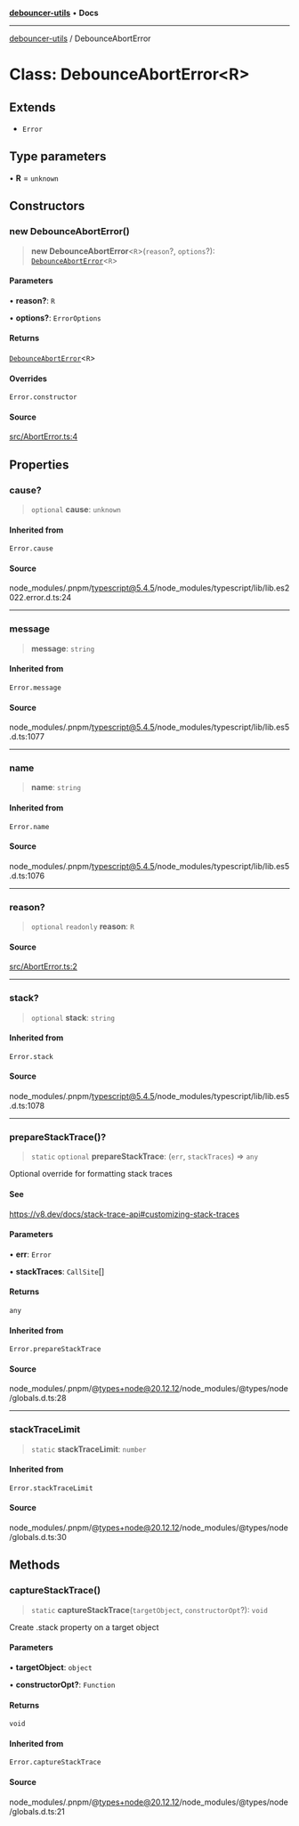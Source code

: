 [**debouncer-utils**](../README.md) • **Docs**

***

[debouncer-utils](../README.md) / DebounceAbortError

# Class: DebounceAbortError\<R\>

## Extends

- `Error`

## Type parameters

• **R** = `unknown`

## Constructors

### new DebounceAbortError()

> **new DebounceAbortError**\<`R`\>(`reason`?, `options`?): [`DebounceAbortError`](DebounceAbortError.md)\<`R`\>

#### Parameters

• **reason?**: `R`

• **options?**: `ErrorOptions`

#### Returns

[`DebounceAbortError`](DebounceAbortError.md)\<`R`\>

#### Overrides

`Error.constructor`

#### Source

[src/AbortError.ts:4](https://github.com/CaioOliveira793/debouncer-utils/blob/v0.2.0/src/AbortError.ts#L4)

## Properties

### cause?

> `optional` **cause**: `unknown`

#### Inherited from

`Error.cause`

#### Source

node\_modules/.pnpm/typescript@5.4.5/node\_modules/typescript/lib/lib.es2022.error.d.ts:24

***

### message

> **message**: `string`

#### Inherited from

`Error.message`

#### Source

node\_modules/.pnpm/typescript@5.4.5/node\_modules/typescript/lib/lib.es5.d.ts:1077

***

### name

> **name**: `string`

#### Inherited from

`Error.name`

#### Source

node\_modules/.pnpm/typescript@5.4.5/node\_modules/typescript/lib/lib.es5.d.ts:1076

***

### reason?

> `optional` `readonly` **reason**: `R`

#### Source

[src/AbortError.ts:2](https://github.com/CaioOliveira793/debouncer-utils/blob/v0.2.0/src/AbortError.ts#L2)

***

### stack?

> `optional` **stack**: `string`

#### Inherited from

`Error.stack`

#### Source

node\_modules/.pnpm/typescript@5.4.5/node\_modules/typescript/lib/lib.es5.d.ts:1078

***

### prepareStackTrace()?

> `static` `optional` **prepareStackTrace**: (`err`, `stackTraces`) => `any`

Optional override for formatting stack traces

#### See

https://v8.dev/docs/stack-trace-api#customizing-stack-traces

#### Parameters

• **err**: `Error`

• **stackTraces**: `CallSite`[]

#### Returns

`any`

#### Inherited from

`Error.prepareStackTrace`

#### Source

node\_modules/.pnpm/@types+node@20.12.12/node\_modules/@types/node/globals.d.ts:28

***

### stackTraceLimit

> `static` **stackTraceLimit**: `number`

#### Inherited from

`Error.stackTraceLimit`

#### Source

node\_modules/.pnpm/@types+node@20.12.12/node\_modules/@types/node/globals.d.ts:30

## Methods

### captureStackTrace()

> `static` **captureStackTrace**(`targetObject`, `constructorOpt`?): `void`

Create .stack property on a target object

#### Parameters

• **targetObject**: `object`

• **constructorOpt?**: `Function`

#### Returns

`void`

#### Inherited from

`Error.captureStackTrace`

#### Source

node\_modules/.pnpm/@types+node@20.12.12/node\_modules/@types/node/globals.d.ts:21
